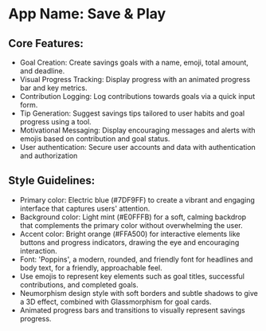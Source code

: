 # **App Name**: Save & Play

## Core Features:

- Goal Creation: Create savings goals with a name, emoji, total amount, and deadline.
- Visual Progress Tracking: Display progress with an animated progress bar and key metrics.
- Contribution Logging: Log contributions towards goals via a quick input form.
- Tip Generation: Suggest savings tips tailored to user habits and goal progress using a tool.
- Motivational Messaging: Display encouraging messages and alerts with emojis based on contribution and goal status.
- User authentication: Secure user accounts and data with authentication and authorization

## Style Guidelines:

- Primary color: Electric blue (#7DF9FF) to create a vibrant and engaging interface that captures users' attention.
- Background color: Light mint (#E0FFFB) for a soft, calming backdrop that complements the primary color without overwhelming the user.
- Accent color: Bright orange (#FFA500) for interactive elements like buttons and progress indicators, drawing the eye and encouraging interaction.
- Font: 'Poppins', a modern, rounded, and friendly font for headlines and body text, for a friendly, approachable feel.
- Use emojis to represent key elements such as goal titles, successful contributions, and completed goals.
- Neumorphism design style with soft borders and subtle shadows to give a 3D effect, combined with Glassmorphism for goal cards.
- Animated progress bars and transitions to visually represent savings progress.